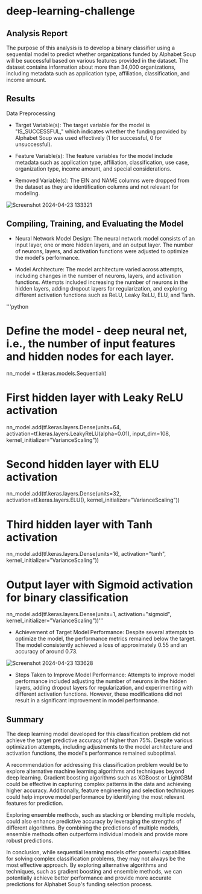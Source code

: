 # deep-learning-challenge

## Analysis Report
The purpose of this analysis is to develop a binary classifier using a sequential model to predict whether organizations funded by Alphabet Soup will be successful based on various features provided in the dataset. The dataset contains information about more than 34,000 organizations, including metadata such as application type, affiliation, classification, and income amount.

## Results
Data Preprocessing
* Target Variable(s): The target variable for the model is "IS_SUCCESSFUL," which indicates whether the funding provided by Alphabet Soup was used effectively (1 for successful, 0 for unsuccessful).

* Feature Variable(s): The feature variables for the model include metadata such as application type, affiliation, classification, use case, organization type, income amount, and special considerations.

* Removed Variable(s): The EIN and NAME columns were dropped from the dataset as they are identification columns and not relevant for modeling.

![Screenshot 2024-04-23 133321](https://github.com/AddaGould/deep-learning-challenge/assets/148924005/32d528c8-aae3-461f-8bda-3a8cf8c37f1e)

## Compiling, Training, and Evaluating the Model
* Neural Network Model Design: The neural network model consists of an input layer, one or more hidden layers, and an output layer. The number of neurons, layers, and activation functions were adjusted to optimize the model's performance.

* Model Architecture: The model architecture varied across attempts, including changes in the number of neurons, layers, and activation functions. Attempts included increasing the number of neurons in the hidden layers, adding dropout layers for regularization, and exploring different activation functions such as ReLU, Leaky ReLU, ELU, and Tanh.

'''python
# Define the model - deep neural net, i.e., the number of input features and hidden nodes for each layer.
nn_model = tf.keras.models.Sequential()

# First hidden layer with Leaky ReLU activation
nn_model.add(tf.keras.layers.Dense(units=64, activation=tf.keras.layers.LeakyReLU(alpha=0.01), input_dim=108, kernel_initializer="VarianceScaling"))

# Second hidden layer with ELU activation
nn_model.add(tf.keras.layers.Dense(units=32, activation=tf.keras.layers.ELU(), kernel_initializer="VarianceScaling"))

# Third hidden layer with Tanh activation
nn_model.add(tf.keras.layers.Dense(units=16, activation="tanh", kernel_initializer="VarianceScaling"))

# Output layer with Sigmoid activation for binary classification
nn_model.add(tf.keras.layers.Dense(units=1, activation="sigmoid", kernel_initializer="VarianceScaling"))'''

* Achievement of Target Model Performance: Despite several attempts to optimize the model, the performance metrics remained below the target. The model consistently achieved a loss of approximately 0.55 and an accuracy of around 0.73.

![Screenshot 2024-04-23 133628](https://github.com/AddaGould/deep-learning-challenge/assets/148924005/aa720b27-532d-4958-88e8-c561c720fd78)

* Steps Taken to Improve Model Performance: Attempts to improve model performance included adjusting the number of neurons in the hidden layers, adding dropout layers for regularization, and experimenting with different activation functions. However, these modifications did not result in a significant improvement in model performance.

## Summary
The deep learning model developed for this classification problem did not achieve the target predictive accuracy of higher than 75%. Despite various optimization attempts, including adjustments to the model architecture and activation functions, the model's performance remained suboptimal.

A recommendation for addressing this classification problem would be to explore alternative machine learning algorithms and techniques beyond deep learning. Gradient boosting algorithms such as XGBoost or LightGBM could be effective in capturing complex patterns in the data and achieving higher accuracy. Additionally, feature engineering and selection techniques could help improve model performance by identifying the most relevant features for prediction.

Exploring ensemble methods, such as stacking or blending multiple models, could also enhance predictive accuracy by leveraging the strengths of different algorithms. By combining the predictions of multiple models, ensemble methods often outperform individual models and provide more robust predictions.

In conclusion, while sequential learning models offer powerful capabilities for solving complex classification problems, they may not always be the most effective approach. By exploring alternative algorithms and techniques, such as gradient boosting and ensemble methods, we can potentially achieve better performance and provide more accurate predictions for Alphabet Soup's funding selection process.
